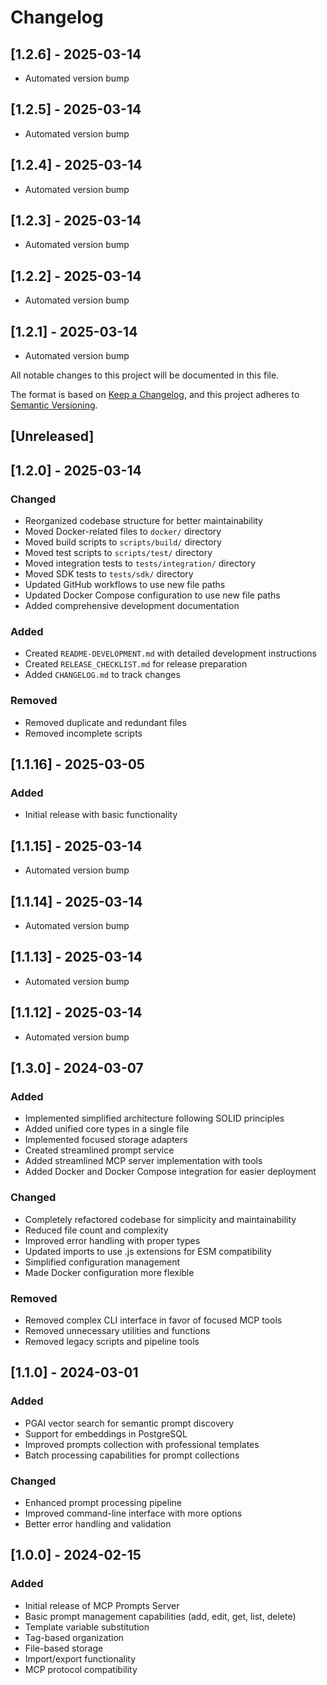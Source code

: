 # Changelog

## [1.2.6] - 2025-03-14

- Automated version bump



## [1.2.5] - 2025-03-14

- Automated version bump



## [1.2.4] - 2025-03-14

- Automated version bump



## [1.2.3] - 2025-03-14

- Automated version bump



## [1.2.2] - 2025-03-14

- Automated version bump



## [1.2.1] - 2025-03-14

- Automated version bump



All notable changes to this project will be documented in this file.

The format is based on [Keep a Changelog](https://keepachangelog.com/en/1.0.0/),
and this project adheres to [Semantic Versioning](https://semver.org/spec/v2.0.0.html).

## [Unreleased]

## [1.2.0] - 2025-03-14

### Changed
- Reorganized codebase structure for better maintainability
- Moved Docker-related files to `docker/` directory
- Moved build scripts to `scripts/build/` directory
- Moved test scripts to `scripts/test/` directory
- Moved integration tests to `tests/integration/` directory
- Moved SDK tests to `tests/sdk/` directory
- Updated GitHub workflows to use new file paths
- Updated Docker Compose configuration to use new file paths
- Added comprehensive development documentation

### Added
- Created `README-DEVELOPMENT.md` with detailed development instructions
- Created `RELEASE_CHECKLIST.md` for release preparation
- Added `CHANGELOG.md` to track changes

### Removed
- Removed duplicate and redundant files
- Removed incomplete scripts

## [1.1.16] - 2025-03-05

### Added
- Initial release with basic functionality

## [1.1.15] - 2025-03-14

- Automated version bump



## [1.1.14] - 2025-03-14

- Automated version bump



## [1.1.13] - 2025-03-14

- Automated version bump



## [1.1.12] - 2025-03-14

- Automated version bump



## [1.3.0] - 2024-03-07

### Added
- Implemented simplified architecture following SOLID principles
- Added unified core types in a single file
- Implemented focused storage adapters
- Created streamlined prompt service
- Added streamlined MCP server implementation with tools
- Added Docker and Docker Compose integration for easier deployment

### Changed
- Completely refactored codebase for simplicity and maintainability
- Reduced file count and complexity
- Improved error handling with proper types
- Updated imports to use .js extensions for ESM compatibility
- Simplified configuration management
- Made Docker configuration more flexible

### Removed
- Removed complex CLI interface in favor of focused MCP tools
- Removed unnecessary utilities and functions
- Removed legacy scripts and pipeline tools

## [1.1.0] - 2024-03-01

### Added
- PGAI vector search for semantic prompt discovery
- Support for embeddings in PostgreSQL
- Improved prompts collection with professional templates
- Batch processing capabilities for prompt collections

### Changed
- Enhanced prompt processing pipeline
- Improved command-line interface with more options
- Better error handling and validation

## [1.0.0] - 2024-02-15

### Added
- Initial release of MCP Prompts Server
- Basic prompt management capabilities (add, edit, get, list, delete)
- Template variable substitution
- Tag-based organization
- File-based storage
- Import/export functionality
- MCP protocol compatibility